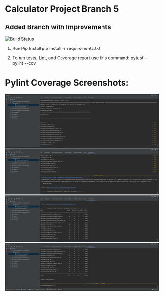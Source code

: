 # Calculator Project Branch 5
## Added Branch with Improvements 

[![Build Status](https://app.travis-ci.com/Hollinss/calc-homework.svg?branch=calc_part_4)](https://app.travis-ci.com/Hollinss/calc-homework)

1. Run Pip Install
pip install -r requirements.txt

2. To run tests, Lint, and Coverage report use this command: pytest  --pylint --cov

# Pylint Coverage Screenshots:

![img.png](app/static/images/img.png)
![img_1.png](img_1.png)
![img_2.png](img_2.png)
![img_3.png](img_3.png)

